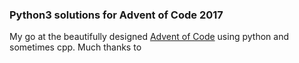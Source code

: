 ### Python3 solutions for Advent of Code 2017

My go at the beautifully designed [Advent of Code](https://adventofcode.com) using python and sometimes cpp.
Much thanks to 